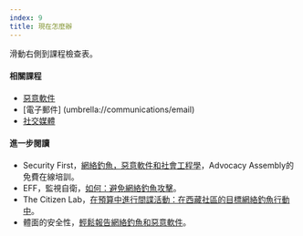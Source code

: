 ```yaml
---
index: 9
title: 現在怎麼辦
---
```

滑動右側到課程檢查表。

#### **相關課程**

*   [惡意軟件](umbrella://information/malware)
*   [電子郵件] (umbrella://communications/email)
*   [社交媒體](umbrella://communications/social-media)

#### **進一步閱讀**

*   Security First，[網絡釣魚，惡意軟件和社會工程學](https://advocacyassembly.org/en/courses/30/#/chapter/1/lesson/1)，Advocacy Assembly的免費在線培訓。
*   EFF，監視自衛，[如何：避免網絡釣魚攻擊](https://ssd.eff.org/en/module/how-avoid-phishing-attacks)。
*   The Citizen Lab，[在預算中進行間諜活動：在西藏社區的目標網絡釣魚行動中](https://citizenlab.ca/2018/01/spying-on-a-budget-inside-a-phishing-operation-with-targets-in-the-tibetan-community/#part2)。
*   體面的安全性，[輕鬆報告網絡釣魚和惡意軟件](https://decentsecurity.com/#/malware-web-and-phishing-investigation/)。